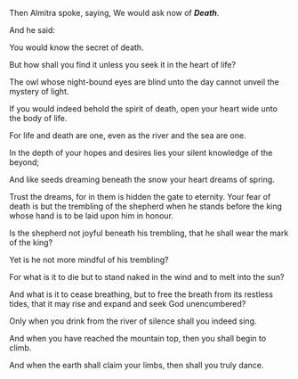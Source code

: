 Then Almitra spoke, saying, We would ask now of **_Death_**.

And he said:

You would know the secret of death.

But how shall you find it unless you seek it in the heart of life?

The owl whose night-bound eyes are blind unto the day cannot unveil the mystery of light.

If you would indeed behold the spirit of death, open your heart wide unto the body of life.

For life and death are one, even as the river and the sea are one.

In the depth of your hopes and desires lies your silent knowledge of the beyond;

And like seeds dreaming beneath the snow your heart dreams of spring.

Trust the dreams, for in them is hidden the gate to eternity. Your fear of death is but the trembling of the shepherd when he stands before the king whose hand is to be laid upon him in honour.

Is the shepherd not joyful beneath his trembling, that he shall wear the mark of the king?

Yet is he not more mindful of his trembling?

For what is it to die but to stand naked in the wind and to melt into the sun?

And what is it to cease breathing, but to free the breath from its restless tides, that it may rise and expand and seek God unencumbered?

Only when you drink from the river of silence shall you indeed sing.

And when you have reached the mountain top, then you shall begin to climb.

And when the earth shall claim your limbs, then shall you truly dance.